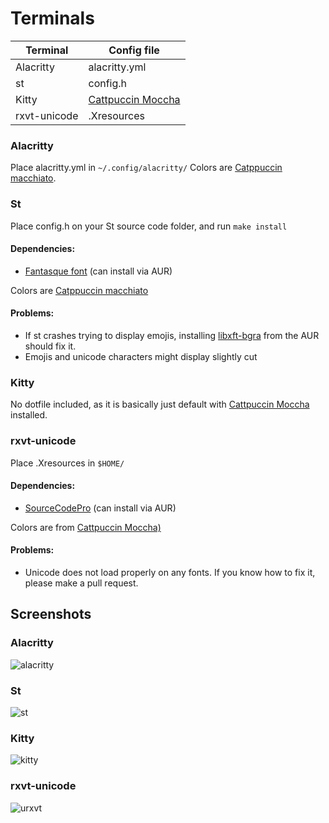 # Terminals
| Terminal | Config file |
|---------|---------|
| Alacritty | alacritty.yml |
| st | config.h |
| Kitty | [Cattpuccin Moccha](https://github.com/catppuccin/kitty)|
| rxvt-unicode | .Xresources |

### Alacritty
Place alacritty.yml in `~/.config/alacritty/`
Colors are [Catppuccin macchiato](https://github.com/catppuccin/alacritty).

### St
Place config.h on your St source code folder, and run `make install`
#### Dependencies:
- [Fantasque font](https://aur.archlinux.org/packages/ttf-fantasque-sans-git) (can install via AUR)

Colors are [Catppuccin macchiato](https://github.com/catppuccin/alacritty)

#### Problems:
- If st crashes trying to display emojis, installing [libxft-bgra](https://aur.archlinux.org/packages/libxft-bgra) from the AUR should fix it.
- Emojis and unicode characters might display slightly cut

### Kitty
No dotfile included, as it is basically just default with [Cattpuccin Moccha](https://github.com/catppuccin/kitty) installed.

### rxvt-unicode
Place .Xresources in `$HOME/`
#### Dependencies:
- [SourceCodePro](https://github.com/adobe-fonts/source-code-pro) (can install via AUR)

Colors are from [Cattpuccin Moccha)](https://github.com/catppuccin/urxvt)

#### Problems:
- Unicode does not load properly on any fonts.
If you know how to fix it, please make a pull request.

## Screenshots
### Alacritty
![alacritty](https://i.imgur.com/eJyAUQ3.png)

### St
![st](https://i.imgur.com/wuZj0Q6.png)

### Kitty
![kitty](https://i.imgur.com/fplleam.png)

### rxvt-unicode
![urxvt](https://i.imgur.com/Bczo4Vn.png)
